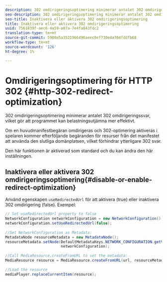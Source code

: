```yaml
---
description: 302 omdirigeringsoptimering minimerar antalet 302 omdirigeringssvar, vilket gör att programmet kan belastningsutjämna mer effektivt.
seo-description: 302 omdirigeringsoptimering minimerar antalet 302 omdirigeringssvar, vilket gör att programmet kan belastningsutjämna mer effektivt.
seo-title: Inaktivera eller aktivera 302 omdirigeringsoptimering
title: Inaktivera eller aktivera 302 omdirigeringsoptimering
uuid: 7561839f-aec6-4a59-a07a-7e4fa043fdc2
translation-type: tm+mt
source-git-commit: 5908e5a3521966496aeec0ef730e4a704fddfb68
workflow-type: tm+mt
source-wordcount: '126'
ht-degree: 1%

---
```



# Omdirigeringsoptimering för HTTP 302 {#http-302-redirect-optimization}

302 omdirigeringsoptimering minimerar antalet 302 omdirigeringssvar, vilket gör att programmet kan belastningsutjämna mer effektivt.

Om en huvudmanifestbegäran omdirigeras och 302-optimering aktiveras i spelaren kommer efterföljande begäranden för resurser från det manifestet att använda den slutliga domänplatsen, vilket förhindrar ytterligare 302 svar.

Den här funktionen är aktiverad som standard och du kan ändra den här inställningen.

## Inaktivera eller aktivera 302 omdirigeringsoptimering{#disable-or-enable-redirect-optimization}

Använd egenskapen `useRedirectedUrl` för att aktivera (true) eller inaktivera 302 omdirigering (false).
Exempel:

```java
// Set useRedirectedUrl property to false 
NetworkConfiguration networkConfiguration = new NetworkConfiguration(); 
networkConfiguration.setUseRedirectedUrl(false); 
 
//Set NetworkConfiguration as Metadata: 
MetadataNode resourceMetadata = new MetadataNode();  
resourceMetadata.setNode(DefaultMetadataKeys.NETWORK_CONFIGURATION.getValue(),  
                         networkConfiguration); 
 
//Call MediaResource.createFromURL to set the metadata: 
MediaResource resource = MediaResource.createFromURL(url, resourceMetadata); 
  
//Load the resource 
mediaPlayer.replaceCurrentItem(resource);
```

